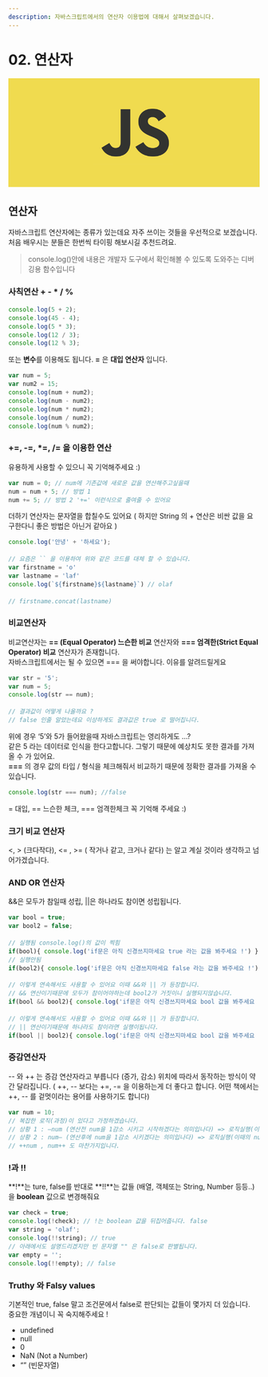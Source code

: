 ```yaml
---
description: 자바스크립트에서의 연산자 이용법에 대해서 살펴보겠습니다.
---
```


# 02. 연산자

![](.gitbook/assets/body%20%282%29.png)

## 연산자

자바스크립트 연산자에는 종류가 있는데요 자주 쓰이는 것들을 우선적으로 보겠습니다. 처음 배우시는 분들은 한번씩 타이핑 해보시길 추천드려요.

> console.log\(\)안에 내용은 개발자 도구에서 확인해볼 수 있도록 도와주는 디버깅용 함수입니다

### **사칙연산 + - \* / %**

```javascript
console.log(5 + 2);
console.log(45 - 4);
console.log(5 * 3);
console.log(12 / 3);
console.log(12 % 3);
```

또는 **변수**를 이용해도 됩니다. **=** 은 **대입 연산자** 입니다.

```javascript
var num = 5;
var num2 = 15;
console.log(num + num2);
console.log(num - num2);
console.log(num * num2);
console.log(num / num2);
console.log(num % num2);
```

### +=, -=, \*=, /= 을 이용한 연산

유용하게 사용할 수 있으니 꼭 기억해주세요 :\)

```javascript
var num = 0; // num에 기존값에 새로운 값을 연산해주고싶을때  
num = num + 5; // 방법 1
num += 5; // 방법 2 '+=' 이런식으로 줄여줄 수 있어요
```

더하기 연산자는 문자열을 합칠수도 있어요 \( 하지만 String 의 + 연산은 비싼 값을 요구한다니 좋은 방법은 아닌거 같아요 \)

```javascript
console.log('안녕' + '하세요');

// 요즘은 `` 을 이용하여 위와 같은 코드를 대체 할 수 있습니다.
var firstname = 'o'
var lastname = 'laf'
console.log(`${firstname}${lastname}`) // olaf

// firstname.concat(lastname)
```

### **비교연산자**

비교연산자는 **== \(Equal Operator\) 느슨한 비교** 연산자와 **=== 엄격한\(Strict Equal Operator\) 비교** 연산자가 존재합니다.  
자바스크립트에서는 될 수 있으면 === 을 써야합니다. 이유를 알려드릴게요

```javascript
var str = '5';
var num = 5;
console.log(str == num); 

// 결과값이 어떻게 나올까요 ? 
// false 인줄 알았는데요 이상하게도 결과값은 true 로 떨어집니다.
```

위에 경우 ‘5’와 5가 들어왔을때 자바스크립트는 영리하게도 …?  
같은 5 라는 데이터로 인식을 한다고합니다. 그렇기 때문에 예상치도 못한 결과를 가져올 수 가 있어요.  
**===** 의 경우 값의 타입 / 형식을 체크해줘서 비교하기 때문에 정확한 결과를 가져올 수 있습니다.

```javascript
console.log(str === num); //false
```

= 대입, == 느슨한 체크, === 엄격한체크 꼭 기억해 주세요 :\)

### 크**기 비교 연산자**

&lt;, &gt; \(크다작다\), &lt;= , &gt;= \( 작거나 같고, 크거나 같다\) 는 알고 계실 것이라 생각하고 넘어가겠습니다.

### **AND OR 연산자**

&&은 모두가 참일때 성립, \|\|은 하나라도 참이면 성립됩니다.

```javascript
var bool = true;
var bool2 = false;

// 실행됨 console.log()의 값이 찍힘
if(bool){ console.log('if문은 아직 신경쓰지마세요 true 라는 값을 봐주세요 !') }
// 실행안됨 
if(bool2){ console.log('if문은 아직 신경쓰지마세요 false 라는 값을 봐주세요 !') } 

// 이렇게 연속해서도 사용할 수 있어요 이때 &&와 || 가 등장합니다. 
// && 연산이기때문에 모두가 참이어야하는데 bool2가 거짓이니 실행되지않습니다. 
if(bool && bool2){ console.log('if문은 아직 신경쓰지마세요 bool 값을 봐주세요 !') } 

// 이렇게 연속해서도 사용할 수 있어요 이때 &&와 || 가 등장합니다. 
// || 연산이기때문에 하나라도 참이라면 실행이됩니다.  
if(bool || bool2){ console.log('if문은 아직 신경쓰지마세요 bool 값을 봐주세요 !') }
```

### **증감연산자**

-- 와 ++ 는 증감 연산자라고 부릅니다 \(증가, 감소\) 위치에 따라서 동작하는 방식이 약간 달라집니다. \( ++, -- 보다는 +=, -= 을 이용하는게 더 좋다고 합니다. 어떤 책에서는 ++, -- 를 겉멋이라는 용어를 사용하기도 합니다\)

```javascript
var num = 10;
// 복잡한 로직(과정)이 있다고 가정하겠습니다.
// 상황 1 : —num (연산전 num을 1감소 시키고 시작하겠다는 의미입나다) => 로직실행(이때의 num은 9이겠죠?);
// 상황 2 : num— (연산후에 num을 1감소 시키겠다는 의미입나다) => 로직실행(이때의 num은 10이겠죠) => 이후에 num 1감소
// ++num , num++ 도 마찬가지입니다.
```

### **!과 !!**

**!**는 ture, false를 반대로 **!!**는 값들 \(배열, 객체또는 String, Number 등등..\) 을 **boolean** 값으로 변경해줘요

```javascript
var check = true;
console.log(!check); // !는 boolean 값을 뒤집어줍니다. false
var string = 'olaf';
console.log(!!string); // true 
// 아래에서도 설명드리겠지만 빈 문자열 "" 은 false로 판별됩니다.
var empty = '';
console.log(!!empty); // false
```

### Truthy 와 Falsy values

기본적인 true, false 말고 조건문에서 false로 판단되는 값들이 몇가지 더 있습니다.  
중요한 개념이니 꼭 숙지해주세요 !

* undefined
* null
* 0
* NaN \(Not a Number\)
* “” \(빈문자열\)

